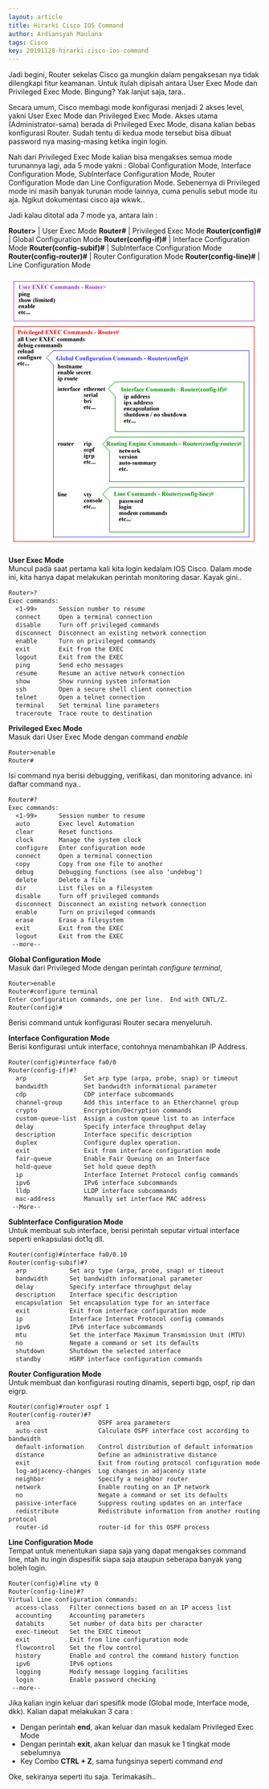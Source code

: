 ```yaml
---
layout: article
title: Hirarki Cisco IOS Command
author: Ardiansyah Maulana
tags: Cisco
key: 20191128-hirarki-cisco-ios-command
---
```


Jadi begini, Router sekelas Cisco ga mungkin dalam pengaksesan nya tidak dilengkapi fitur keamanan. Untuk itulah dipisah antara User Exec Mode dan Privileged Exec Mode. Bingung? Yak lanjut saja, tara..

Secara umum, Cisco membagi mode konfigurasi menjadi 2 akses level, yakni User Exec Mode dan Privileged Exec Mode. Akses utama (Administrator-sama) berada di Privileged Exec Mode, disana kalian bebas konfigurasi Router. Sudah tentu di kedua mode tersebut bisa dibuat password nya masing-masing ketika ingin login.

Nah dari Privileged Exec Mode kalian bisa mengakses semua mode turunannya lagi, ada 5 mode yakni : Global Configuration Mode, Interface Configuration Mode, SubInterface Configuration Mode, Router Configuration Mode dan Line Configuration Mode. Sebenernya di Privileged mode ini masih banyak turunan mode lainnya, cuma penulis sebut mode itu aja. Ngikut dokumentasi cisco aja wkwk..

Jadi kalau ditotal ada 7 mode ya, antara lain :

**Router>** | User Exec Mode
**Router#** | Privileged Exec Mode
**Router(config)#** | Global Configuration Mode
**Router(config-if)#** | Interface Configuration Mode
**Router(config-subif)#** | SubInterface Configuration Mode
**Router(config-router)#** | Router Configuration Mode
**Router(config-line)#** | Line Configuration Mode

<img class="image image--xl" src="/image/hirarki-cisco-ios-command/iostree.gif"/>

**User Exec Mode**  
Muncul pada saat pertama kali kita login kedalam IOS Cisco. Dalam mode ini, kita hanya dapat melakukan perintah monitoring dasar. Kayak gini..
```
Router>?
Exec commands:
  <1-99>      Session number to resume
  connect     Open a terminal connection
  disable     Turn off privileged commands
  disconnect  Disconnect an existing network connection
  enable      Turn on privileged commands
  exit        Exit from the EXEC
  logout      Exit from the EXEC
  ping        Send echo messages
  resume      Resume an active network connection
  show        Show running system information
  ssh         Open a secure shell client connection
  telnet      Open a telnet connection
  terminal    Set terminal line parameters
  traceroute  Trace route to destination
  ```
**Privileged Exec Mode**  
Masuk dari User Exec Mode dengan command *enable*
```
Router>enable
Router#
```
Isi command nya berisi debugging, verifikasi, dan monitoring advance. ini daftar command nya..
```
Router#?
Exec commands:
  <1-99>      Session number to resume
  auto        Exec level Automation
  clear       Reset functions
  clock       Manage the system clock
  configure   Enter configuration mode
  connect     Open a terminal connection
  copy        Copy from one file to another
  debug       Debugging functions (see also 'undebug')
  delete      Delete a file
  dir         List files on a filesystem
  disable     Turn off privileged commands
  disconnect  Disconnect an existing network connection
  enable      Turn on privileged commands
  erase       Erase a filesystem
  exit        Exit from the EXEC
  logout      Exit from the EXEC
 --more--
```
  
**Global Configuration Mode**  
Masuk dari Privileged Mode dengan perintah *configure terminal*,
```
Router>enable
Router#configure terminal
Enter configuration commands, one per line.  End with CNTL/Z.
Router(config)#
```
Berisi command untuk konfigurasi Router secara menyeluruh.

**Interface Configuration Mode**  
Berisi konfigurasi untuk interface, contohnya menambahkan IP Address.
```
Router(config)#interface fa0/0
Router(config-if)#?
  arp                Set arp type (arpa, probe, snap) or timeout
  bandwidth          Set bandwidth informational parameter
  cdp                CDP interface subcommands
  channel-group      Add this interface to an Etherchannel group
  crypto             Encryption/Decryption commands
  custom-queue-list  Assign a custom queue list to an interface
  delay              Specify interface throughput delay
  description        Interface specific description
  duplex             Configure duplex operation.
  exit               Exit from interface configuration mode
  fair-queue         Enable Fair Queuing on an Interface
  hold-queue         Set hold queue depth
  ip                 Interface Internet Protocol config commands
  ipv6               IPv6 interface subcommands
  lldp               LLDP interface subcommands
  mac-address        Manually set interface MAC address
 --More-- 
```

**SubInterface Configuration Mode**  
Untuk membuat sub interface, berisi perintah seputar virtual interface seperti enkapsulasi dot1q dll.
```
Router(config)#interface fa0/0.10
Router(config-subif)#?
  arp            Set arp type (arpa, probe, snap) or timeout
  bandwidth      Set bandwidth informational parameter
  delay          Specify interface throughput delay
  description    Interface specific description
  encapsulation  Set encapsulation type for an interface
  exit           Exit from interface configuration mode
  ip             Interface Internet Protocol config commands
  ipv6           IPv6 interface subcommands
  mtu            Set the interface Maximum Transmission Unit (MTU)
  no             Negate a command or set its defaults
  shutdown       Shutdown the selected interface
  standby        HSRP interface configuration commands
```

**Router Configuration Mode**  
Untuk membuat dan konfigurasi routing dinamis, seperti bgp, ospf, rip dan eigrp.
```
Router(config)#router ospf 1
Router(config-router)#?
  area                   OSPF area parameters
  auto-cost              Calculate OSPF interface cost according to bandwidth
  default-information    Control distribution of default information
  distance               Define an administrative distance
  exit                   Exit from routing protocol configuration mode
  log-adjacency-changes  Log changes in adjacency state
  neighbor               Specify a neighbor router
  network                Enable routing on an IP network
  no                     Negate a command or set its defaults
  passive-interface      Suppress routing updates on an interface
  redistribute           Redistribute information from another routing protocol
  router-id              router-id for this OSPF process
```

**Line Configuration Mode**  
Tempat untuk menentukan siapa saja yang dapat mengakses command line, ntah itu ingin dispesifik siapa saja ataupun seberapa banyak yang boleh login.
```
Router(config)#line vty 0
Router(config-line)#?
Virtual Line configuration commands:
  access-class   Filter connections based on an IP access list
  accounting     Accounting parameters
  databits       Set number of data bits per character
  exec-timeout   Set the EXEC timeout
  exit           Exit from line configuration mode
  flowcontrol    Set the flow control
  history        Enable and control the command history function
  ipv6           IPv6 options
  logging        Modify message logging facilities
  login          Enable password checking
 --more--
```

Jika kalian ingin keluar dari spesifik mode (Global mode, Interface mode, dkk). Kalian dapat melakukan 3 cara :
- Dengan perintah **end**, akan keluar dan masuk kedalam Privileged Exec Mode
- Dengan perintah **exit**, akan keluar dan masuk ke 1 tingkat mode sebelumnya
- Key Combo **CTRL + Z**, sama fungsinya seperti command *end*

Oke, sekiranya seperti itu saja. Terimakasih..
